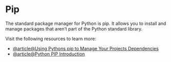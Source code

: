 # Pip

The standard package manager for Python is pip. It allows you to install and manage packages that aren’t part of the Python standard library.

Visit the following resources to learn more:

- [@article@Using Pythons pip to Manage Your Projects Dependencies](https://realpython.com/what-is-pip/)
- [@article@Python PIP Introduction](https://www.w3schools.com/python/python_pip.asp)
